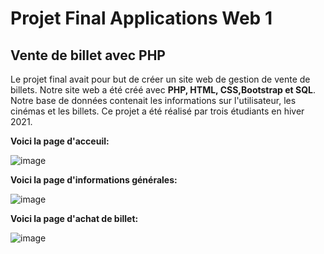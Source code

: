 # Projet Final Applications Web 1
## Vente de billet avec PHP

Le projet final avait pour but de créer un site web de gestion de vente de billets. Notre site web a été créé avec **PHP, HTML, CSS,Bootstrap et SQL**. Notre base de données contenait les informations sur l'utilisateur, les cinémas et les billets. Ce projet a été réalisé par trois étudiants en hiver 2021.

**Voici la page d'acceuil:**

![image](https://user-images.githubusercontent.com/59217113/152067757-e53cad7f-639b-43d6-b5fc-a9e2c5a776d8.png)

**Voici la page d'informations générales:**

![image](https://user-images.githubusercontent.com/59217113/152067932-d9e4f045-a85d-4062-9410-30a1f631aaf9.png)

**Voici la page d'achat de billet:**

![image](https://user-images.githubusercontent.com/59217113/152067974-96581208-a0d2-4c32-b913-f6276797100d.png)
